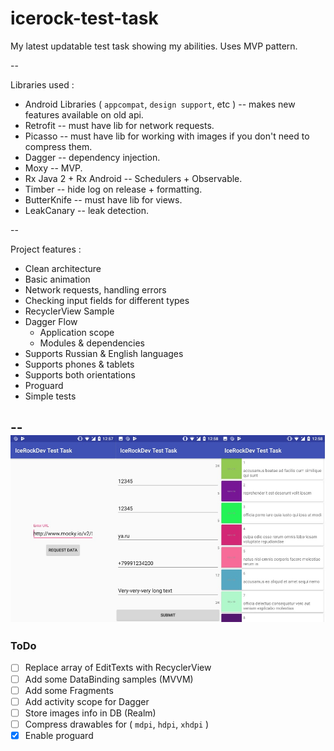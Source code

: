 # icerock-test-task

My latest updatable test task showing my abilities. Uses MVP pattern. 

--

Libraries used :

* Android Libraries ( `appcompat`, `design support`, etc ) -- makes new features available on old api.
* Retrofit -- must have lib for network requests.
* Picasso -- must have lib for working with images if you don't need to compress them.
* Dagger -- dependency injection.
* Moxy -- MVP.
* Rx Java 2 + Rx Android -- Schedulers + Observable.
* Timber -- hide log on release + formatting.
* ButterKnife -- must have lib for views.
* LeakCanary -- leak detection.

--

Project features :

* Clean architecture
* Basic animation
* Network requests, handling errors
* Checking input fields for different types
* RecyclerView Sample
* Dagger Flow
	* Application scope
	* Modules & dependencies
* Supports Russian & English languages
* Supports phones & tablets
* Supports both orientations
* Proguard
* Simple tests
	
--
![screenshots](https://raw.githubusercontent.com/spurd0/icerock-test-task/master/icerock.jpg "Screenshots")
--

### ToDo

- [ ] Replace array of EditTexts with RecyclerView
- [ ] Add some DataBinding samples (MVVM)
- [ ] Add some Fragments
- [ ] Add activity scope for Dagger
- [ ] Store images info in DB (Realm)
- [ ] Compress drawables for ( `mdpi`, `hdpi`, `xhdpi` )
- [x] Enable proguard
